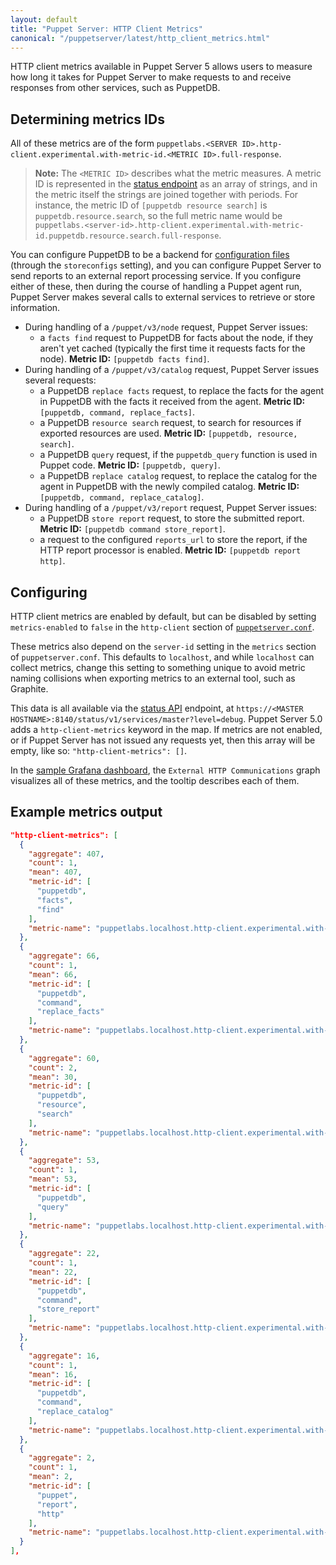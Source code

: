 ```yaml
---
layout: default
title: "Puppet Server: HTTP Client Metrics"
canonical: "/puppetserver/latest/http_client_metrics.html"
---
```


[status API]: ./status-api/v1/services.markdown

HTTP client metrics available in Puppet Server 5 allows users to measure how long it takes for Puppet Server to make requests to and receive responses from other services, such as PuppetDB.

## Determining metrics IDs

All of these metrics are of the form `puppetlabs.<SERVER ID>.http-client.experimental.with-metric-id.<METRIC ID>.full-response`.

> **Note:** The `<METRIC ID>` describes what the metric measures. A metric ID is represented in the [status endpoint](./status-api/v1/services.markdown) as an array of strings, and in the metric itself the strings are joined together with periods. For instance, the metric ID of `[puppetdb resource search]` is `puppetdb.resource.search`, so the full metric name would be `puppetlabs.<server-id>.http-client.experimental.with-metric-id.puppetdb.resource.search.full-response`.

You can configure PuppetDB to be a backend for [configuration files](https://docs.puppet.com/puppetdb/latest/connect_puppet_master.html#step-2-edit-configuration-files) (through the `storeconfigs` setting), and you can configure Puppet Server to send reports to an external report processing service. If you configure either of these, then during the course of handling a Puppet agent run, Puppet Server makes several calls to external services to retrieve or store information.

-   During handling of a `/puppet/v3/node` request, Puppet Server issues:
    -   a `facts find` request to PuppetDB for facts about the node, if they aren't yet cached (typically the first time it requests facts for the node). **Metric ID:** `[puppetdb facts find]`.
-   During handling of a `/puppet/v3/catalog` request, Puppet Server issues several requests:
    -   a PuppetDB `replace facts` request, to replace the facts for the agent in PuppetDB with the facts it received from the agent. **Metric ID:** `[puppetdb, command, replace_facts]`.
    -   a PuppetDB `resource search` request, to search for resources if exported resources are used. **Metric ID:** `[puppetdb, resource, search]`.
    -   a PuppetDB `query` request, if the `puppetdb_query` function is used in Puppet code. **Metric ID:** `[puppetdb, query]`.
    -   a PuppetDB `replace catalog` request, to replace the catalog for the agent in PuppetDB with the newly compiled catalog. **Metric ID:** `[puppetdb, command, replace_catalog]`.
-   During handling of a `/puppet/v3/report` request, Puppet Server issues:
    -   a PuppetDB `store report` request, to store the submitted report. **Metric ID:** `[puppetdb command store_report]`.
    -   a request to the configured `reports_url` to store the report, if the HTTP report processor is enabled. **Metric ID:** `[puppetdb report http]`.

## Configuring

HTTP client metrics are enabled by default, but can be disabled by setting `metrics-enabled` to `false` in the `http-client` section of [`puppetserver.conf`](./config_file_puppetserver.markdown).

These metrics also depend on the `server-id` setting in the `metrics` section of `puppetserver.conf`. This defaults to `localhost`, and while `localhost` can collect metrics, change this setting to something unique to avoid metric naming collisions when exporting metrics to an external tool, such as Graphite.

This data is all available via the [status API][] endpoint, at `https://<MASTER HOSTNAME>:8140/status/v1/services/master?level=debug`. Puppet Server 5.0 adds a `http-client-metrics` keyword in the map. If metrics are not enabled, or if Puppet Server has not issued any requests yet, then this array will be empty, like so: `"http-client-metrics": []`.

In the [sample Grafana dashboard](./sample-puppetserver-metrics-dashboard.json), the `External HTTP Communications` graph visualizes all of these metrics, and the tooltip describes each of them.

## Example metrics output

```json
"http-client-metrics": [
  {
    "aggregate": 407,
    "count": 1,
    "mean": 407,
    "metric-id": [
      "puppetdb",
      "facts",
      "find"
    ],
    "metric-name": "puppetlabs.localhost.http-client.experimental.with-metric-id.puppetdb.facts.find.full-response"
  },
  {
    "aggregate": 66,
    "count": 1,
    "mean": 66,
    "metric-id": [
      "puppetdb",
      "command",
      "replace_facts"
    ],
    "metric-name": "puppetlabs.localhost.http-client.experimental.with-metric-id.puppetdb.command.replace_facts.full-response"
  },
  {
    "aggregate": 60,
    "count": 2,
    "mean": 30,
    "metric-id": [
      "puppetdb",
      "resource",
      "search"
    ],
    "metric-name": "puppetlabs.localhost.http-client.experimental.with-metric-id.puppetdb.resource.search.full-response"
  },
  {
    "aggregate": 53,
    "count": 1,
    "mean": 53,
    "metric-id": [
      "puppetdb",
      "query"
    ],
    "metric-name": "puppetlabs.localhost.http-client.experimental.with-metric-id.puppetdb.query.full-response"
  },
  {
    "aggregate": 22,
    "count": 1,
    "mean": 22,
    "metric-id": [
      "puppetdb",
      "command",
      "store_report"
    ],
    "metric-name": "puppetlabs.localhost.http-client.experimental.with-metric-id.puppetdb.command.store_report.full-response"
  },
  {
    "aggregate": 16,
    "count": 1,
    "mean": 16,
    "metric-id": [
      "puppetdb",
      "command",
      "replace_catalog"
    ],
    "metric-name": "puppetlabs.localhost.http-client.experimental.with-metric-id.puppetdb.command.replace_catalog.full-response"
  },
  {
    "aggregate": 2,
    "count": 1,
    "mean": 2,
    "metric-id": [
      "puppet",
      "report",
      "http"
    ],
    "metric-name": "puppetlabs.localhost.http-client.experimental.with-metric-id.puppet.report.http.full-response"
  }
],
```

